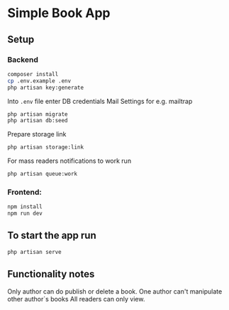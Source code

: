 # Simple Book App

## Setup

### Backend
```bash
composer install
cp .env.example .env
php artisan key:generate
```
Into ```.env``` file enter
DB credentials
Mail Settings for e.g. mailtrap

```bash
php artisan migrate
php artisan db:seed
```

Prepare storage link
```bash
php artisan storage:link
```

For mass readers notifications to work run
```bash
php artisan queue:work
```

### Frontend:
```bash
npm install
npm run dev
```

## To start the app run
```bash
php artisan serve
```

## Functionality notes
Only author can do publish or delete a book.
One author can't manipulate other author`s books
All readers can only view.
